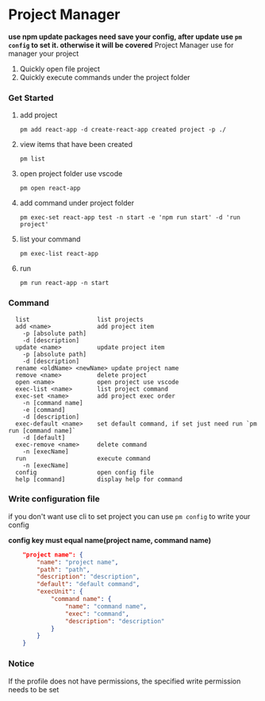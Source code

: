 # Project Manager
**use npm update packages need save your config, after update use `pm config` to set it. otherwise it will be covered**
Project Manager use for manager your project

1. Quickly open file project
2. Quickly execute commands under the project folder

### Get Started

1. add project

   `pm add react-app -d create-react-app created project -p ./`

2. view items that have been created

   `pm list`

3. open project folder use vscode

   `pm open react-app`

4. add command under project folder

   `pm exec-set react-app test -n start -e 'npm run start' -d 'run project'`

5. list your command

   `pm exec-list react-app`

6. run

   `pm run react-app -n start`

### Command

```
  list                   list projects
  add <name>             add project item
    -p [absolute path]
    -d [description]
  update <name>          update project item
    -p [absolute path]
    -d [description]
  rename <oldName> <newName> update project name
  remove <name>          delete project
  open <name>            open project use vscode
  exec-list <name>       list project command
  exec-set <name>        add project exec order
    -n [command name]
    -e [command]
    -d [description]
  exec-default <name>    set default command, if set just need run `pm run [command name]`
    -d [default]
  exec-remove <name>     delete command
    -n [execName]
  run                    execute command
    -n [execName]
  config                 open config file
  help [command]         display help for command
```

### Write configuration file

if you don't want use cli to set project you can use `pm config` to write your config

**config key must equal name(project name, command name)**

```json
    "project name": {
        "name": "project name",
        "path": "path",
        "description": "description",
        "default": "default command",
        "execUnit": {
            "command name": {
                "name": "command name",
                "exec": "command",
                "description": "description"
            }
        }
    }
```

### Notice

If the profile does not have permissions, the specified write permission needs to be set
